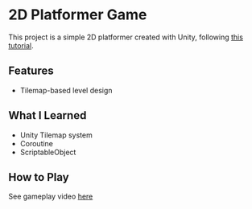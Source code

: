 # 2D Platformer Game

This project is a simple 2D platformer created with Unity, following [this tutorial](https://www.youtube.com/watch?v=MB43Sd0xJUE).

## Features
- Tilemap-based level design

## What I Learned
- Unity Tilemap system
- Coroutine
- ScriptableObject 

## How to Play
See gameplay video [here](https://hasanerdin.itch.io/game-of-life)

